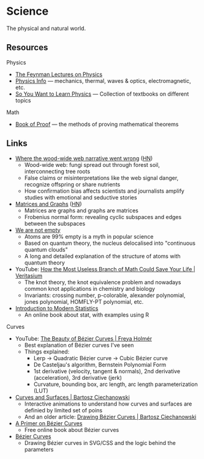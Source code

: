 # Science

The physical and natural world.

## Resources

Physics

- [The Feynman Lectures on Physics](https://www.feynmanlectures.caltech.edu/I_toc.html)
- [Physics Info](https://physics.info/) — mechanics, thermal, waves & optics,
  electromagnetic, etc.
- [So You Want to Learn Physics](https://www.susanrigetti.com/physics) —
  Collection of textbooks on different topics

Math

- [Book of Proof](https://www.people.vcu.edu/~rhammack/BookOfProof/) — the
  methods of proving mathematical theorems

## Links

- [Where the wood-wide web narrative went wrong](https://undark.org/2023/05/25/where-the-wood-wide-web-narrative-went-wrong/)
  ([HN](https://news.ycombinator.com/item?id=36183733))
  - Wood-wide web: fungi spread out through forest soil, interconnecting tree
    roots
  - False claims or misinterpretations like the web signal danger, recognize
    offspring or share nutrients
  - How confirmation bias affects scientists and journalists amplify studies
    with emotional and seductive stories
- [Matrices and Graphs](https://thepalindrome.org/p/matrices-and-graphs)
  ([HN](https://news.ycombinator.com/item?id=36734771))
  - Matrices are graphs and graphs are matrices
  - Frobenius normal form: revealing cyclic subspaces and edges between the
    subspaces
- [We are not empty](https://aeon.co/essays/why-the-empty-atom-picture-misunderstands-quantum-theory)
  - Atoms are 99% empty is a myth in popular science
  - Based on quantum theory, the nucleus delocalised into "continuous quantum
    clouds"
  - A long and detailed explanation of the structure of atoms with quantum
    theory
- YouTube:
  [How the Most Useless Branch of Math Could Save Your Life | Veritasium](https://youtu.be/8DBhTXM_Br4)
  - The knot theory, the knot equivalence problem and nowadays common knot
    applications in chemistry and biology
  - Invariants: crossing number, p-colorable, alexander polynomial, jones
    polynomial, HOMFLY-PT polynomial, etc.
- [Introduction to Modern Statistics](https://openintro-ims2.netlify.app/)
  - An online book about stat, with examples using R

Curves

- YouTube:
  [The Beauty of Bézier Curves | Freya Holmér](https://youtu.be/aVwxzDHniEw)
  - Best explanation of Bézier curves I've seen
  - Things explained:
    - Lerp → Quadratic Bézier curve → Cubic Bézier curve
    - De Casteljau's algorithm, Bernstein Polynomial Form
    - 1st derivative (velocity, tangent & normals), 2nd derivative
      (acceleration), 3rd derivative (jerk)
    - Curvature, bounding box, arc length, arc length parameterization (LUT)
- [Curves and Surfaces | Bartosz Ciechanowski](https://ciechanow.ski/curves-and-surfaces/)
  - Interactive animations to understand how curves and surfaces are definied by
    limited set of poins
  - And an older article:
    [Drawing Bézier Curves | Bartosz Ciechanowski](https://ciechanow.ski/drawing-bezier-curves/)
- [A Primer on Bézier Curves](https://pomax.github.io/bezierinfo/)
  - Free online book about Bézier curves
- [Bézier Curves](https://blog.richardekwonye.com/bezier-curves)
  - Drawing Bézier curves in SVG/CSS and the logic behind the parameters
